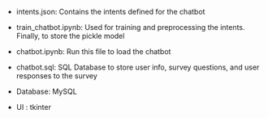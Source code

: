 - intents.json: Contains the intents defined for the chatbot

- train_chatbot.ipynb: Used for training and preprocessing the intents. Finally, to store the pickle model

- chatbot.ipynb: Run this file to load the chatbot

- chatbot.sql: SQL Database to store user info, survey questions, and user responses to the survey

- Database: MySQL

- UI : tkinter
